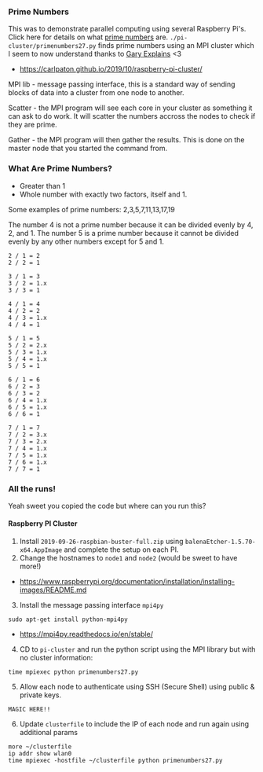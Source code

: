 ### Prime Numbers

This was to demonstrate parallel computing using several Raspberry Pi's. Click here for details on what [prime numbers](/pi-cluster/prime-numbers.md) are.  `./pi-cluster/primenumbers27.py` finds prime numbers using an MPI cluster which I seem to now understand thanks to [Gary Explains](https://www.youtube.com/channel/UCRjSO-juFtngAeJGJRMdIZw) <3

*  https://carlpaton.github.io/2019/10/raspberry-pi-cluster/

MPI lib - message passing interface, this is a standard way of sending blocks of data into a cluster from one node to another.

Scatter - the MPI program will see each core in your cluster as something it can ask to do work. It will scatter the numbers accross the nodes to check if they are prime.

Gather - the MPI program will then gather the results. This is done on the master node that you started the command from.

### What Are Prime Numbers?

* Greater than 1
* Whole number with exactly two factors, itself and 1.

Some examples of prime numbers: 2,3,5,7,11,13,17,19

The number 4 is not a prime number because it can be divided evenly by 4, 2, and 1. 
The number 5 is a prime number because it cannot be divided evenly by any other numbers except for 5 and 1.

```
2 / 1 = 2
2 / 2 = 1

3 / 1 = 3
3 / 2 = 1.x
3 / 3 = 1

4 / 1 = 4
4 / 2 = 2
4 / 3 = 1.x
4 / 4 = 1

5 / 1 = 5
5 / 2 = 2.x
5 / 3 = 1.x
5 / 4 = 1.x
5 / 5 = 1

6 / 1 = 6
6 / 2 = 3
6 / 3 = 2
6 / 4 = 1.x
6 / 5 = 1.x
6 / 6 = 1

7 / 1 = 7
7 / 2 = 3.x
7 / 3 = 2.x
7 / 4 = 1.x
7 / 5 = 1.x
7 / 6 = 1.x
7 / 7 = 1
```

### All the runs!

Yeah sweet you copied the code but where can you run this?

#### Raspberry PI Cluster

1. Install `2019-09-26-raspbian-buster-full.zip` using `balenaEtcher-1.5.70-x64.AppImage` and complete the setup on each PI.
2. Change the hostnames to `node1` and `node2` (would be sweet to have more!)

* https://www.raspberrypi.org/documentation/installation/installing-images/README.md

3. Install the message passing interface `mpi4py`

```
sudo apt-get install python-mpi4py
```

* https://mpi4py.readthedocs.io/en/stable/

4. CD to `pi-cluster` and run the python script using the MPI library but with no cluster information: 

```
time mpiexec python primenumbers27.py
```

5. Allow each node to authenticate using SSH (Secure Shell) using public & private keys.

```
MAGIC HERE!!
```

6. Update `clusterfile` to include the IP of each node and run again using additional params

```
more ~/clusterfile
ip addr show wlan0
time mpiexec -hostfile ~/clusterfile python primenumbers27.py
```
